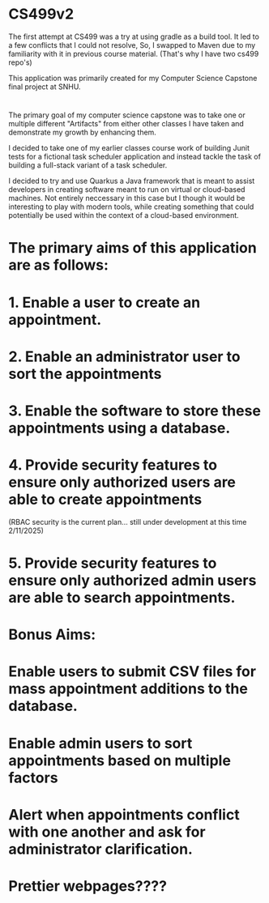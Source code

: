 # CS499v2
The first attempt at CS499 was a try at using gradle as a build tool. It led to a few conflicts that I could not resolve,
So, I swapped to Maven due to my familiarity with it in previous course material. (That's why I have two cs499 repo's)

This application was primarily created for my Computer Science Capstone final project at SNHU.
#
The primary goal of my computer science capstone was to take one or multiple different "Artifacts" from either other classes 
I have taken and demonstrate my growth by enhancing them.

I decided to take one of my earlier classes course work of building Junit tests for a fictional task scheduler application and
instead tackle the task of building a full-stack variant of a task scheduler.

I decided to try and use Quarkus a Java framework that is meant to assist developers in creating software meant to run on virtual or cloud-based machines.
Not entirely neccessary in this case but I though it would be interesting to play with modern tools, while creating something that could potentially be used within the context
of a cloud-based environment.

# The primary aims of this application are as follows:
# 1. Enable a user to create an appointment.
# 2. Enable an administrator user to sort the appointments
# 3. Enable the software to store these appointments using a database.
# 4. Provide security features to ensure only authorized users are able to create appointments 
(RBAC security is the current plan... still under development at this time 2/11/2025)
# 5. Provide security features to ensure only authorized admin users are able to search appointments.

# Bonus Aims:
# Enable users to submit CSV files for mass appointment additions to the database.
# Enable admin users to sort appointments based on multiple factors 
# Alert when appointments conflict with one another and ask for administrator clarification.
# Prettier webpages????
